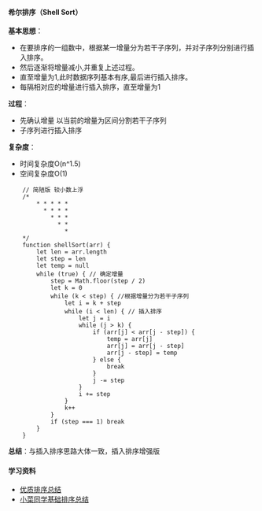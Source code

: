 #### 希尔排序（Shell Sort）

**基本思想**：
- 在要排序的一组数中，根据某一增量分为若干子序列，并对子序列分别进行插入排序。
- 然后逐渐将增量减小,并重复上述过程。
- 直至增量为1,此时数据序列基本有序,最后进行插入排序。
- 每隔相对应的增量进行插入排序，直至增量为1

**过程**：
- 先确认增量 以当前的增量为区间分割若干子序列
- 子序列进行插入排序

**复杂度**：
- 时间复杂度O(n^1.5)
- 空间复杂度O(1)

```
    // 简陋版 较小数上浮
    /*
        * * * * *
          * * * *
            * * *
              * *
                *
    */
    function shellSort(arr) {
        let len = arr.length
        let step = len
        let temp = null
        while (true) { // 确定增量
            step = Math.floor(step / 2)
            let k = 0
            while (k < step) { //根据增量分为若干子序列
                let i = k + step
                while (i < len) { // 插入排序
                    let j = i
                    while (j > k) {
                        if (arr[j] < arr[j - step]) {
                            temp = arr[j]
                            arr[j] = arr[j - step]
                            arr[j - step] = temp
                        } else {
                            break
                        }
                        j -= step
                    }
                    i += step
                }
                k++
            }
            if (step === 1) break
        }
    }
```

**总结**：与插入排序思路大体一致，插入排序增强版

#### 学习资料
- [优质排序总结](https://www.cnblogs.com/xiaohuiduan/p/11188304.html)
- [小菜同学基础排序总结](https://www.runoob.com/w3cnote/sort-algorithm-summary.html)